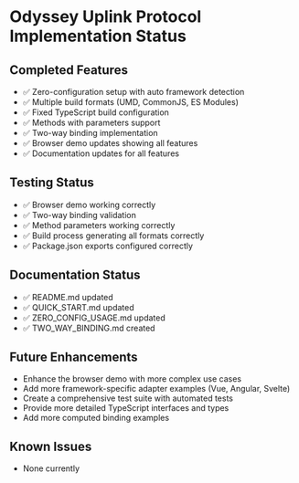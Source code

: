 # Odyssey Uplink Protocol Implementation Status

## Completed Features
- ✅ Zero-configuration setup with auto framework detection
- ✅ Multiple build formats (UMD, CommonJS, ES Modules)
- ✅ Fixed TypeScript build configuration
- ✅ Methods with parameters support
- ✅ Two-way binding implementation
- ✅ Browser demo updates showing all features
- ✅ Documentation updates for all features

## Testing Status
- ✅ Browser demo working correctly
- ✅ Two-way binding validation
- ✅ Method parameters working correctly
- ✅ Build process generating all formats correctly
- ✅ Package.json exports configured correctly

## Documentation Status
- ✅ README.md updated
- ✅ QUICK_START.md updated
- ✅ ZERO_CONFIG_USAGE.md updated
- ✅ TWO_WAY_BINDING.md created

## Future Enhancements
- Enhance the browser demo with more complex use cases
- Add more framework-specific adapter examples (Vue, Angular, Svelte)
- Create a comprehensive test suite with automated tests
- Provide more detailed TypeScript interfaces and types
- Add more computed binding examples

## Known Issues
- None currently
